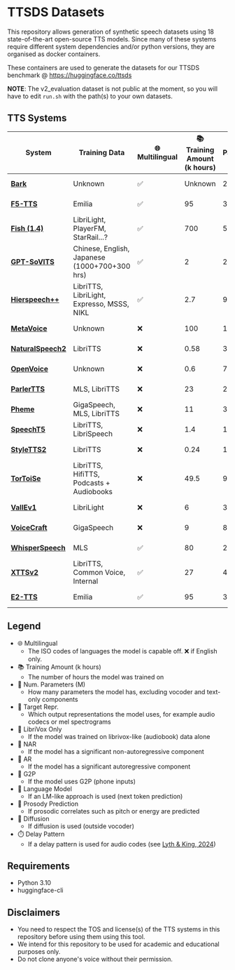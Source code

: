 # TTSDS Datasets
This repository allows generation of synthetic speech datasets using 18 state-of-the-art open-source TTS models. Since many of these systems require different system dependencies and/or python versions, they are organised as docker containers.

These containers are used to generate the datasets for our TTSDS benchmark @ https://huggingface.co/ttsds

**NOTE**: The v2_evaluation dataset is not public at the moment, so you will have to edit ``run.sh`` with the path(s) to your own datasets.

## TTS Systems

| **System**       | **Training Data**                                  | 🌐 **Multilingual** | 📚 **Training Amount (k hours)** | 🧠 **Num. Parameters (M)** | 🎯 **Target Repr.**        | 📖 **LibriVox Only** | 🔄 **NAR** | 🔁 **AR** | 🔡 **G2P** | 🧩 **Language Model** | 🎵 **Prosody Prediction** | 🌊 **Diffusion** | ⏱️ **Delay Pattern** |
|-------------------|---------------------------------------------------|---------------------|-----------------------------------|----------------------------|----------------------------|----------------------|------------|-----------|------------|-----------------------|--------------------------|------------------|---------------------|
| [**Bark**](https://github.com/suno-ai/bark)          | Unknown                                           | ✅                  | Unknown                           | 240                        | Audio Codec Code          | ❌                   | ✅          | ✅         | ❌          | ✅                     | ❌                        | ❌                | ❌                   |
| [**F5-TTS**](https://github.com/SWivid/F5-TTS)        | Emilia                                           | ✅                  | 95                                | 330                        | Mel Spectrogram           | ❌                   | ✅          | ❌         | ✅          | ❌                     | ❌                        | ✅                | ❌                   |
| [**Fish (1.4)**](https://github.com/fishaudio/fish-speech)    | LibriLight, PlayerFM, StarRail...?               | ✅                  | 700                               | 500                        | Audio Codec Code          | ❌                   | ❌          | ✅         | ❌          | ✅                     | ❌                        | ❌                | ❌                   |
| [**GPT-SoVITS**](https://github.com/RVC-Boss/GPT-SoVITS)    | Chinese, English, Japanese (1000+700+300 hrs)     | ✅                  | 2                                 | 200                        | Audio Codec Code          | ❌                   | ✅          | ✅         | ✅          | ✅                     | ❌                        | ❌                | ❌                   |
| [**Hierspeech++**](https://github.com/sh-lee-prml/HierSpeechpp)  | LibriTTS, LibriLight, Expresso, MSSS, NIKL        | ✅                  | 2.7                               | 97                         | Waveform                  | ❌                   | ✅          | ❌         | ✅          | ❌                     | ✅                        | ❌                | ❌                   |
| [**MetaVoice**](https://github.com/metavoiceio/metavoice-src)     | Unknown                                           | ❌                  | 100                               | 1000                       | Audio Codec Code          | ❌                   | ✅          | ✅         | ❌          | ✅                     | ❌                        | ❌                | ✅                   |
| [**NaturalSpeech2**](https://github.com/open-mmlab/Amphion)| LibriTTS                                         | ❌                  | 0.58                              | 380                        | Audio Codec Code          | ✅                   | ✅          | ❌         | ✅          | ❌                     | ✅                        | ✅                | ❌                   |
| [**OpenVoice**](https://github.com/myshell-ai/OpenVoice)     | Unknown                                           | ❌                  | 0.6                               | 73                         | Mel Spectrogram           | ❌                   | ✅          | ❌         | ✅          | ❌                     | ✅                        | ❌                | ❌                   |
| [**ParlerTTS**](https://github.com/huggingface/parler-tts)     | MLS, LibriTTS                                     | ❌                  | 23                                | 2200                       | Audio Codec Code          | ✅                   | ❌          | ✅         | ❌          | ✅                     | ❌                        | ❌                | ✅                   |
| [**Pheme**](https://github.com/PolyAI-LDN/pheme)         | GigaSpeech, MLS, LibriTTS                        | ❌                  | 11                                | 300                        | Audio Codec Code          | ❌                   | ✅          | ✅         | ✅          | ✅                     | ❌                        | ❌                | ❌                   |
| [**SpeechT5**](https://github.com/microsoft/SpeechT5)      | LibriTTS, LibriSpeech                            | ❌                  | 1.4                               | 144                        | Mel Spectrogram           | ✅                   | ❌          | ✅         | ❌          | ❌                     | ❌                        | ❌                | ❌                   |
| [**StyleTTS2**](https://github.com/yl4579/StyleTTS2)     | LibriTTS                                         | ❌                  | 0.24                              | 191                        | Mel Spectrogram           | ✅                   | ✅          | ❌         | ✅          | ❌                     | ✅                        | ✅                | ❌                   |
| [**TorToiSe**](https://github.com/neonbjb/tortoise-tts)      | LibriTTS, HifiTTS, Podcasts + Audiobooks         | ❌                  | 49.5                              | 960                        | Mel Spectrogram           | ❌                   | ✅          | ✅         | ❌          | ✅                     | ❌                        | ✅                | ❌                   |
| [**VallEv1**](https://github.com/open-mmlab/Amphion)       | LibriLight                                       | ❌                  | 6                                 | 370                        | Audio Codec Code          | ✅                   | ❌          | ✅         | ✅          | ✅                     | ❌                        | ❌                | ❌                   |
| [**VoiceCraft**](https://github.com/jasonppy/VoiceCraft)    | GigaSpeech                                       | ❌                  | 9                                 | 830                        | Audio Codec Code          | ❌                   | ❌          | ✅         | ✅          | ✅                     | ❌                        | ❌                | ✅                   |
| [**WhisperSpeech**](https://github.com/collabora/WhisperSpeech) | MLS                                              | ✅                  | 80                                | 2054                       | Audio Codec Code          | ✅                   | ✅          | ✅         | ❌          | ✅                     | ❌                        | ❌                | ❌                   |
| [**XTTSv2**](https://github.com/idiap/coqui-ai-TTS)        | LibriTTS, Common Voice, Internal                 | ✅                  | 27                                | 456                        | Audio Codec Code (Own)    | ❌                   | ❌          | ✅         | ❌          | ✅                     | ❌                        | ❌                | ❌                   |
| [**E2-TTS**](https://github.com/SWivid/F5-TTS)        | Emilia                                           | ✅                  | 95                                | 330                        | Mel Spectrogram           | ❌                   | ✅          | ❌         | ✅          | ❌                     | ✅                        | ❌                | ❌                   |

## Legend

- 🌐 Multilingual
  - The ISO codes of languages the model is capable off. ❌ if English only.
- 📚 Training Amount (k hours)
  - The number of hours the model was trained on
- 🧠 Num. Parameters (M)
  - How many parameters the model has, excluding vocoder and text-only components
- 🎯 Target Repr.
  - Which output representations the model uses, for example audio codecs or mel spectrograms
- 📖 LibriVox Only
  - If the model was trained on librivox-like (audiobook) data alone
- 🔄 NAR
  - If the model has a significant non-autoregressive component
- 🔁 AR
  - If the model has a significant autoregressive component
- 🔡 G2P
  - If the model uses G2P (phone inputs)
- 🧩 Language Model
  - If an LM-like approach is used (next token prediction)
- 🎵 Prosody Prediction
  - If prosodic correlates such as pitch or energy are predicted
- 🌊 Diffusion
  - If diffusion is used (outside vocoder)
- ⏱️ Delay Pattern
  - If a delay pattern is used for audio codes (see [Lyth & King, 2024](https://arxiv.org/abs/2402.01912))

## Requirements
 - Python 3.10
 - huggingface-cli

## Disclaimers
 - You need to respect the TOS and license(s) of the TTS systems in this repository before using them using this tool.
 - We intend for this repository to be used for academic and educational purposes only.
 - Do not clone anyone's voice without their permission.
